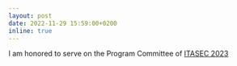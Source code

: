 ```yaml
---
layout: post
date: 2022-11-29 15:59:00+0200
inline: true
---
```

I am honored to serve on the Program Committee of [ITASEC 2023](https://itasec.it)
